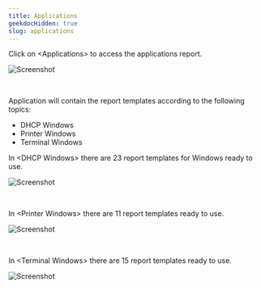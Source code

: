 ```yaml
---
title: Applications
geekdocHidden: true
slug: applications
---
```


Click on \<Applications> to access the applications report.

![Screenshot](/cloud_vista/loganalytics/images/Reports_Application.PNG)

&nbsp;

Application will contain the report templates according to the following topics:
* DHCP Windows
* Printer Windows
* Terminal Windows

In \<DHCP Windows> there are 23 report templates for Windows ready to use.

![Screenshot](/cloud_vista/loganalytics/images/Reports_ApplicationDHCP.PNG)

&nbsp;

In \<Printer Windows> there are 11 report templates ready to use.

![Screenshot](/cloud_vista/loganalytics/images/Reports_ApplicationPrinter.PNG)

&nbsp;

In \<Terminal Windows> there are 15 report templates ready to use.

![Screenshot](/cloud_vista/loganalytics/images/Reports_ApplicationTerminal.PNG)
